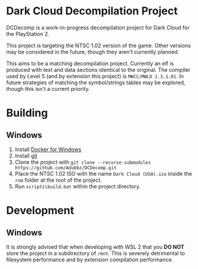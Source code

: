 # Dark Cloud Decompilation Project

DCDecomp is a work-in-progress decompilation project for Dark Cloud for the PlayStation 2.

This project is targeting the NTSC 1.02 version of the game. Other versions may be considered in the future, though they aren't currently planned.

This aims to be a matching decompilation project. Currently an elf is produced with text and data sections identical to the original. The compiler used by Level 5 (and by extension this project) is ``MWCC/MWLD 2.3.1.01``. In future strategies of matching the symbol/strings tables may be explored, though this isn't a current priority.

# Building

## Windows
1. Install [Docker for Windows](https://docs.docker.com/desktop/install/windows-install/)
2. Install [git](https://git-scm.com/download/win)
3. Clone the project with ``git clone --recurse-submodules https://github.com/Adubbz/DCDecomp.git``
4. Place the NTSC 1.02 ISO with the name ``Dark Cloud (USA).iso`` inside the ``rom`` folder at the root of the project.
5. Run ``scripts\build.bat`` within the project directory.

# Development

## Windows
It is strongly advised that when developing with WSL 2 that you **DO NOT** store the project in a subdirectory of ``/mnt``. This is severely detrimental to filesystem performance and by extension compilation performance.